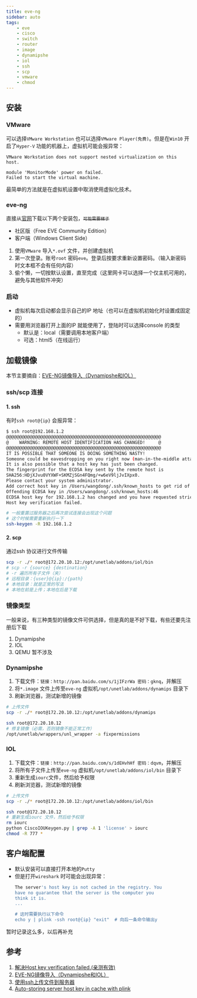 ```yaml
---
title: eve-ng  
sidebar: auto  
tags:  
    - eve  
    - cisco  
    - switch  
    - router  
    - image  
    - dynamipshe  
    - iol  
    - ssh  
    - scp  
    - vmware  
    - chmod  
---  
```


## 安装   
### VMware  
可以选择`VMware Workstation` 也可以选择`VMware Player(免费)`。但是在`Win10` 开启了`Hyper-V` 功能的机器上，虚拟机可能会报异常：  
```
VMware Workstation does not support nested virtualization on this host.  

module 'MonitorMode' power on failed.  
Failed to start the virtual machine.
```  
最简单的方法就是在虚拟机设置中取消使用虚拟化技术。  

### eve-ng  
直接从[官网](https://www.eve-ng.net/index.php/download/)下载以下两个安装包，~~`可能需要梯子`~~  
- 社区版（Free EVE Community Edition）  
- 客户端（Windows Client Side）  

1. 使用`VMware` 导入`*.ovf` 文件，并创建虚拟机  
2. 第一次登录。账号`root` 密码`eve`。登录后按要求重新设置密码。（输入新密码时文本框不会有任何内容）  
3. 偷个懒，一切按默认设置，直至完成（这里网卡可以选择一个仅主机可用的，避免与其他软件冲突）  
   
### 启动
- 虚拟机每次启动都会显示自己的IP 地址（也可以在虚拟机初始化时设置成固定的）  
- 需要用浏览器打开上面的IP 就能使用了，登陆时可以选择console 的类型  
  -  默认是：local（需要调用本地客户端）  
  -  可选：html5（在线运行）


## 加载镜像  
本节主要摘自：[EVE-NG镜像导入（Dynamipshe和IOL）](https://blog.csdn.net/m0_37871296/article/details/90906480)  

### ssh/scp 连接  
#### 1. ssh  
有时`ssh root@{ip}` 会报异常：  
```bash
$ ssh root@192.168.1.2
@@@@@@@@@@@@@@@@@@@@@@@@@@@@@@@@@@@@@@@@@@@@@@@@@@@@@@@@@@@
@    WARNING: REMOTE HOST IDENTIFICATION HAS CHANGED!     @
@@@@@@@@@@@@@@@@@@@@@@@@@@@@@@@@@@@@@@@@@@@@@@@@@@@@@@@@@@@
IT IS POSSIBLE THAT SOMEONE IS DOING SOMETHING NASTY!
Someone could be eavesdropping on you right now (man-in-the-middle attack)!
It is also possible that a host key has just been changed.
The fingerprint for the ECDSA key sent by the remote host is
SHA256:HDjXJvu0VYXWF+SKMZjSGn4FQmg/+w6eV9ljJvIXpx0.
Please contact your system administrator.
Add correct host key in /Users/wangdong/.ssh/known_hosts to get rid of this message.
Offending ECDSA key in /Users/wangdong/.ssh/known_hosts:46
ECDSA host key for 192.168.1.2 has changed and you have requested strict checking.
Host key verification failed.  

# 一般重置过服务器之后再次尝试连接会出现这个问题
# 这个时候需要重新执行一下  
ssh-keygen -R 192.168.1.2
```   

#### 2. scp  
通过ssh 协议进行文件传输  
```bash
scp -r ./* root@172.20.10.12:/opt/unetlab/addons/iol/bin
# scp -r {source} {destination}
# -r 遍历所有子文件（夹）
# 远程目录：{user}@{ip}:/{path}  
# 本地目录：就是正常的写法  
# 本地在前是上传；本地在后是下载  
```

### 镜像类型  
一般来说，有三种类型的镜像文件可供选择，但是真的是不好下载，有些还要先注册后下载  
1. Dynamipshe   
2. IOL   
3. QEMU 暂不涉及  

### Dynamipshe  
1. 下载文件：`链接：http://pan.baidu.com/s/1jIFzrWa 密码：gknq`，并解压  
2. 将`*.image` 文件上传至`eve-ng` 虚拟机`/opt/unetlab/addons/dynamips` 目录下  
3. 刷新浏览器，测试新增的镜像  

```bash
# 上传文件  
scp -r ./* root@172.20.10.12:/opt/unetlab/addons/dynamips  

ssh root@172.20.10.12
# 修复镜像（必需，否则镜像不能正常工作）
/opt/unetlab/wrappers/unl_wrapper -a fixpermissions  
```  

### IOL  
1. 下载文件：`链接：http://pan.baidu.com/s/1dEHvhHf 密码：dqvm`，并解压  
2. 将所有子文件上传至`eve-ng` 虚拟机`/opt/unetlab/addons/iol/bin` 目录下  
3. 重新生成`iourc`文件，然后给予权限  
4. 刷新浏览器，测试新增的镜像  

```bash  
# 上传文件 
scp -r ./* root@172.20.10.12:/opt/unetlab/addons/iol/bin  

ssh root@172.20.10.12
# 重新生成iourc 文件，然后给予权限  
rm iourc  
python CiscoIOUKeygen.py | grep -A 1 'license' > iourc
chmod -R 777 *  
```

## 客户端配置  
- 默认安装可以直接打开本地的`Putty`  
- 但是打开`wireshark` 时可能会出现异常：  
  ```bash
  The server's host key is not cached in the registry. You
  have no guarantee that the server is the computer you
  think it is.
  ...

  # 这时需要执行以下命令  
  echo y | plink -ssh root@{ip} "exit"  # 向后一条命令输出y
  ```

暂时记录这么多，以后再补充


## 参考  
1. [解决Host key verification failed.(亲测有效)](https://blog.csdn.net/wd2014610/article/details/85639741)  
2. [EVE-NG镜像导入（Dynamipshe和IOL）](https://blog.csdn.net/m0_37871296/article/details/90906480)  
3. [使用ssh上传文件到服务器](https://blog.csdn.net/k_young1997/article/details/90072554)  
4. [Auto-storing server host key in cache with plink](https://serverfault.com/questions/420526/auto-storing-server-host-key-in-cache-with-plink)